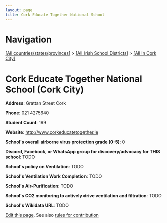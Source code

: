 ```yaml
---
layout: page
title: Cork Educate Together National School
---
```

# Navigation

[[All countries/states/provinces]](../../..) > [[All Irish School Districts]](../..) > [[All In Cork City]](..)

# Cork Educate Together National School (Cork City)

**Address**: Grattan Street Cork

**Phone**: 021 4275640

**Student Count**: 199

**Website**: <http://www.corkeducatetogether.ie>

**School's overall airborne virus protection grade (0-5)**: 0

**Discord, Facebook, or WhatsApp group for discovery/advocacy for THIS school**: TODO

**School's policy on Ventilation**: TODO

**School's Ventilation Work Completion**: TODO

**School's Air-Purification**: TODO

**School's CO2 monitoring to actively drive ventilation and filtration**: TODO

**School's Wikidata URL**: TODO


[Edit this page](https://github.com/ventilate-schools/Ireland/edit/main/./Cork_City/Cork_Educate_Together_National_School.md). See also [rules for contribution](../../../contribution-rules/)